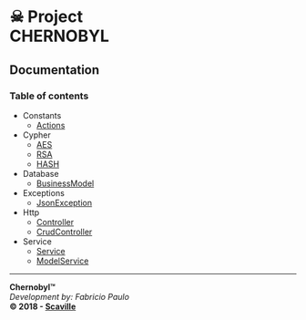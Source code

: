 # ☠ Project<br/>CHERNOBYL

## Documentation

### Table of contents

- Constants
  - <a href='/Constants/Actions.md'>Actions</a>
- Cypher
  - <a href='/Cypher/AES.md'>AES</a>
  - <a href='/Cypher/RSA.md'>RSA</a>
  - <a href='/Cypher/HASH.md'>HASH</a>
- Database
  - <a href='/Database/BusinessModel.md'>BusinessModel</a><br/>
- Exceptions
  - <a href='/Exception/JsonException.md'>JsonException</a><br/>
- Http
  - <a href='/Http/Controller.md'>Controller</a>
  - <a href='/Http/CrudController.md'>CrudController</a><br/>
- Service
  - <a href='/Service/Service.md'>Service</a>
  - <a href='/Service/ModelService.md'>ModelService</a>

---
**Chernobyl™**<br/>
_Development by: Fabricio Paulo_<br/>
**© 2018 - <a href='http://www.scaville.com'>Scaville</a>**